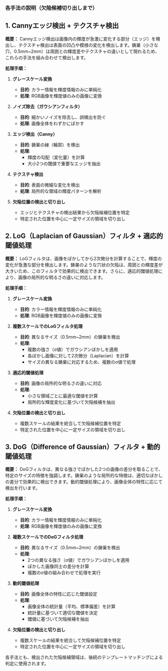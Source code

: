 ### 各手法の説明（欠陥候補切り出しまで）

## 1. Cannyエッジ検出 + テクスチャ検出

**概要：**
Cannyエッジ検出は画像内の輝度が急激に変化する部分（エッジ）を検出し、テクスチャ検出は表面の凹凸や模様の変化を検出します。鋳巣（小さな穴、0.5mm~2mm）は周囲との輝度差やテクスチャの違いとして現れるため、これらの手法を組み合わせて検出します。

**処理手順：**

1. **グレースケール変換**
   - **目的**: カラー情報を輝度情報のみに単純化
   - **処理**: RGB画像を輝度値のみの画像に変換

2. **ノイズ除去（ガウシアンフィルタ）**
   - **目的**: 細かいノイズを除去し、誤検出を防ぐ
   - **処理**: 画像全体をわずかにぼかす

3. **エッジ検出（Canny）**
   - **目的**: 鋳巣の縁（輪郭）を検出
   - **処理**:
     - 輝度の勾配（変化量）を計算
     - 大小2つの閾値で重要なエッジを抽出

4. **テクスチャ検出**
   - **目的**: 表面の微細な変化を検出
   - **処理**: 局所的な領域の輝度パターンを解析

5. **欠陥位置の検出と切り出し**
   - エッジとテクスチャの検出結果から欠陥候補位置を特定
   - 特定された位置を中心に一定サイズの領域を切り出し

## 2. LoG（Laplacian of Gaussian）フィルタ + 適応的閾値処理

**概要：**
LoGフィルタは、画像をぼかしてから2次微分を計算することで、輝度の変化が急激な部分を検出します。鋳巣のような穴状の欠陥は、周囲との輝度差が大きいため、このフィルタで効果的に検出できます。さらに、適応的閾値処理により、画像の局所的な明るさの違いに対応します。

**処理手順：**

1. **グレースケール変換**
   - **目的**: カラー情報を輝度情報のみに単純化
   - **処理**: RGB画像を輝度値のみの画像に変換

2. **複数スケールでのLoGフィルタ処理**
   - **目的**: 異なるサイズ（0.5mm~2mm）の鋳巣を検出
   - **処理**:
     - 複数の強さ（σ値）でガウシアンぼかしを適用
     - 各ぼかし画像に対して2次微分（Laplacian）を計算
     - サイズの異なる鋳巣に対応するため、複数のσ値で処理

3. **適応的閾値処理**
   - **目的**: 画像の局所的な明るさの違いに対応
   - **処理**:
     - 小さな領域ごとに最適な閾値を計算
     - 局所的な輝度変化に基づいて欠陥候補を抽出

4. **欠陥位置の検出と切り出し**
   - 複数スケールの結果を統合して欠陥候補位置を特定
   - 特定された位置を中心に一定サイズの領域を切り出し

## 3. DoG（Difference of Gaussian）フィルタ + 動的閾値処理

**概要：**
DoGフィルタは、異なる強さでぼかした2つの画像の差分を取ることで、特定のサイズの特徴を強調します。鋳巣のような局所的な特徴は、適切なぼかしの差分で効果的に検出できます。動的閾値処理により、画像全体の特性に応じて検出を行います。

**処理手順：**

1. **グレースケール変換**
   - **目的**: カラー情報を輝度情報のみに単純化
   - **処理**: RGB画像を輝度値のみの画像に変換

2. **複数スケールでのDoGフィルタ処理**
   - **目的**: 異なるサイズ（0.5mm~2mm）の鋳巣を検出
   - **処理**:
     - 2つの異なる強さ（σ値）でガウシアンぼかしを適用
     - ぼかした画像同士の差分を計算
     - 複数のσ値の組み合わせで処理を実行

3. **動的閾値処理**
   - **目的**: 画像全体の特性に応じた閾値設定
   - **処理**:
     - 画像全体の統計量（平均、標準偏差）を計算
     - 統計量に基づいて適切な閾値を決定
     - 閾値に基づいて欠陥候補を抽出

4. **欠陥位置の検出と切り出し**
   - 複数スケールの結果を統合して欠陥候補位置を特定
   - 特定された位置を中心に一定サイズの領域を切り出し

各手法とも、検出された欠陥候補領域は、後続のテンプレートマッチングによる判定に使用されます。

